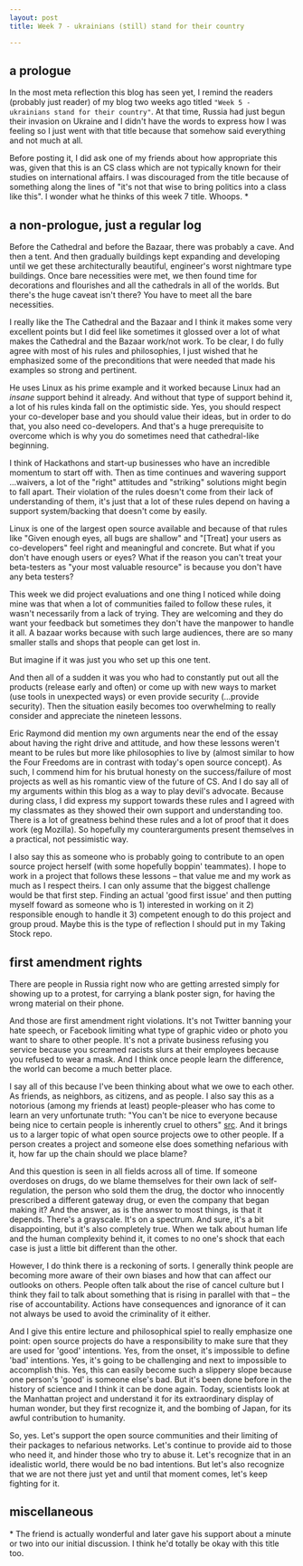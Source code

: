 ```yaml
---
layout: post
title: Week 7 - ukrainians (still) stand for their country

---
```


## a prologue

In the most meta reflection this blog has seen yet, I remind the readers (probably just reader) of my blog two weeks ago titled `"Week 5 - ukrainians stand for their country"`. At that time, Russia had just begun their invasion on Ukraine and I didn't have the words to express how I was feeling so I just went with that title because that somehow said everything and not much at all.

Before posting it, I did ask one of my friends about how appropriate this was, given that this is an CS class which are not typically known for their studies on international affairs. I was discouraged from the title because of something along the lines of "it's not that wise to bring politics into a class like this". I wonder what he thinks of this week 7 title. Whoops. *

<!--more-->

## a non-prologue, just a regular log

Before the Cathedral and before the Bazaar, there was probably a cave. And then a tent. And then gradually buildings kept expanding and developing until we get these architecturally beautiful, engineer's worst nightmare type buildings. Once bare necessities were met, we then found time for decorations and flourishes and all the cathedrals in all of the worlds. But there's the huge caveat isn't there? You have to meet all the bare necessities.

I really like the The Cathedral and the Bazaar and I think it makes some very excellent points but I did feel like sometimes it glossed over a lot of what makes the Cathedral and the Bazaar work/not work. To be clear, I do fully agree with most of his rules and philosophies, I just wished that he emphasized some of the preconditions that were needed that made his examples so strong and pertinent. 

He uses Linux as his prime example and it worked because Linux had an *insane* support behind it already. And without that type of support behind it, a lot of his rules kinda fall on the optimistic side. Yes, you should respect your co-developer base and you should value their ideas, but in order to do that, you also need co-developers. And that's a huge prerequisite to overcome which is why you do sometimes need that cathedral-like beginning. 

I think of Hackathons and start-up businesses who have an incredible momentum to start off with. Then as time continues and wavering support ...waivers, a lot of the "right" attitudes and "striking" solutions might begin to fall apart. Their violation of the rules doesn't come from their lack of understanding of them, it's just that a lot of these rules depend on having a support system/backing that doesn't come by easily. 

Linux is one of the largest open source available and because of that rules like "Given enough eyes, all bugs are shallow" and "[Treat] your users as co-developers" feel right and meaningful and concrete. But what if you don't have enough users or eyes? What if the reason you can't treat your beta-testers as "your most valuable resource" is because you don't have any beta testers? 

This week we did project evaluations and one thing I noticed while doing mine was that when a lot of communities failed to follow these rules, it wasn't necessarily from a lack of trying. They are welcoming and they do want your feedback but sometimes they don't have the manpower to handle it all. A bazaar works because with such large audiences, there are so many smaller stalls and shops that people can get lost in.

But imagine if it was just you who set up this one tent.

And then all of a sudden it was you who had to constantly put out all the products (release early and often) or come up with new ways to market (use tools in unexpected ways) or even provide security (...provide security). Then the situation easily becomes too overwhelming to really consider and appreciate the nineteen lessons.

Eric Raymond did mention my own arguments near the end of the essay about having the right drive and attitude, and how these lessons weren't meant to be rules but more like philosophies to live by (almost similar to how the Four Freedoms are in contrast with today's open source concept). As such, I commend him for his brutual honesty on the success/failure of most projects as well as his romantic view of the future of CS. And I do say all of my arguments within this blog as a way to play devil's advocate. Because during class, I did express my support towards these rules and I agreed with my classmates as they showed their own support and understanding too. There is a lot of greatness behind these rules and a lot of proof that it does work (eg Mozilla). So hopefully my counterarguments present themselves in a practical, not pessimistic way.

I also say this as someone who is probably going to contribute to an open source project herself (with some hopefully boppin' teammates). I hope to work in a project that follows these lessons – that value me and my work as much as I respect theirs. I can only assume that the biggest challenge would be that first step. Finding an actual 'good first issue' and then putting myself foward as someone who is 1) interested in working on it 2) responsible enough to handle it 3) competent enough to do this project and group proud. Maybe this is the type of reflection I should put in my Taking Stock repo. 


## first amendment rights
There are people in Russia right now who are getting arrested simply for showing up to a protest, for carrying a blank poster sign, for having the wrong material on their phone.

And those are first amendment right violations. It's not Twitter banning your hate speech, or Facebook limiting what type of graphic video or photo you want to share to other people. It's not a private business refusing you service because you screamed racists slurs at their employees because you refused to wear a mask. And I think once people learn the difference, the world can become a much better place. 

I say all of this because I've been thinking about what we owe to each other. As friends, as neighbors, as citizens, and as people. I also say this as a notorious (among my friends at least) people-pleaser who has come to learn an very unfortunate truth: "You can't be nice to everyone because being nice to certain people is inherently cruel to others" [src](https://twitter.com/meganamram/status/1181598886172844034?lang=en). And it brings us to a larger topic of what open source projects owe to other people. If a person creates a project and someone else does something nefarious with it, how far up the chain should we place blame?

And this question is seen in all fields across all of time. If someone overdoses on drugs, do we blame themselves for their own lack of self-regulation, the person who sold them the drug, the doctor who innocently prescribed a different gateway drug, or even the company that began making it? And the answer, as is the answer to most things, is that it depends. There's a grayscale. It's on a spectrum. And sure, it's a bit disappointing, but it's also completely true. When we talk about human life and the human complexity behind it, it comes to no one's shock that each case is just a little bit different than the other. 

However, I do think there is a reckoning of sorts. I generally think people are becoming more aware of their own biases and how that can affect our outlooks on others. People often talk about the rise of cancel culture but I think they fail to talk about something that is rising in parallel with that – the rise of accountability. Actions have consequences and ignorance of it can not always be used to avoid the criminality of it either.

And I give this entire lecture and philosophical spiel to really emphasize one point: open source projects do have a responsibility to make sure that they are used for 'good' intentions. Yes, from the onset, it's impossible to define 'bad' intentions. Yes, it's going to be challenging and next to impossible to accomplish this. Yes, this can easily become such a slippery slope because one person's 'good' is someone else's bad. But it's been done before in the history of science and I think it can be done again. Today, scientists look at the Manhattan project and understand it for its extraordinary display of human wonder, but they first recognize it, and the bombing of Japan, for its awful contribution to humanity. 

So, yes. Let's support the open source communities and their limiting of their packages to nefarious networks. Let's continue to provide aid to those who need it, and hinder those who try to abuse it. Let's recognize that in an idealistic world, there would be no bad intentions. But let's also recognize that we are not there just yet and until that moment comes, let's keep fighting for it. 

## miscellaneous

\* The friend is actually wonderful and later gave his support about a minute or two into our initial discussion. I think he'd totally be okay with this title too. 
